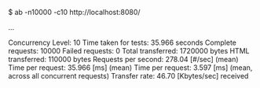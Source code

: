 $ ab -n10000 -c10 http://localhost:8080/

...

Concurrency Level:      10
Time taken for tests:   35.966 seconds
Complete requests:      10000
Failed requests:        0
Total transferred:      1720000 bytes
HTML transferred:       110000 bytes
Requests per second:    278.04 [#/sec] (mean)
Time per request:       35.966 [ms] (mean)
Time per request:       3.597 [ms] (mean, across all concurrent requests)
Transfer rate:          46.70 [Kbytes/sec] received